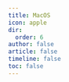 ```yaml
---
title: MacOS
icon: apple
dir:
  order: 6
author: false
article: false
timeline: false
toc: false
---
```


<Catalog />

